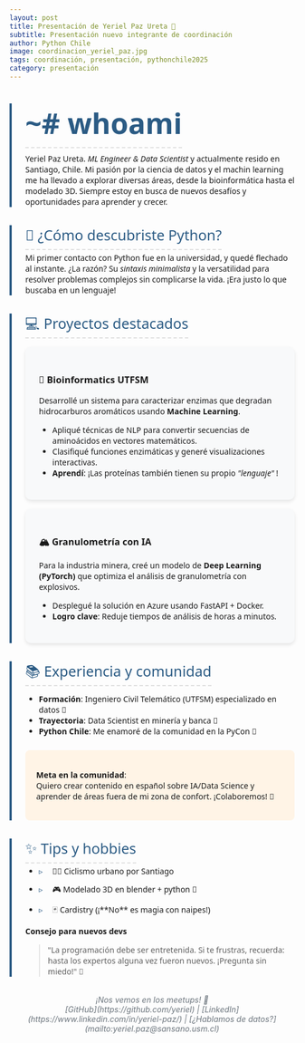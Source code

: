 ```yaml
---
layout: post
title: Presentación de Yeriel Paz Ureta 🚀
subtitle: Presentación nuevo integrante de coordinación
author: Python Chile
image: coordinacion_yeriel_paz.jpg
tags: coordinación, presentación, pythonchile2025
category: presentación
---
```


<style>
.post-section {
    border-left: 4px solid #2B5B84;
    padding-left: 1.5rem;
    margin: 2rem 0;
    font-family: 'Segoe UI', sans-serif;
}

.project-card {
    background: #f8f9fa;
    border-radius: 10px;
    padding: 1.5rem;
    margin: 1rem 0;
    box-shadow: 0 3px 6px rgba(0,0,0,0.1);
}

.emoji-title {
    color: #2B5B84;
    font-size: 1.8em;
    border-bottom: 2px dashed #e0e0e0;
    padding-bottom: 0.5rem;
}

.highlight-box {
    background: #fff4e6;
    padding: 1.2rem;
    border-radius: 8px;
    margin: 1.5rem 0;
}

.hobby-list li {
    margin: 0.8rem 0;
    padding-left: 1.5rem;
    position: relative;
}

.hobby-list li::before {
    content: "▹";
    color: #2B5B84;
    position: absolute;
    left: 0;
}

.signature {
    text-align: center;
    font-style: italic;
    color: #6c757d;
    margin-top: 2rem;
}

</style>

<div class="post-section" markdown="1">

# <span class="emoji-title"> ~# whoami </span>

Yeriel Paz Ureta. _ML Engineer & Data Scientist_ y actualmente resido en Santiago, Chile. Mi pasión por la ciencia de datos y el machin learning me ha llevado a explorar diversas áreas, desde la bioinformática hasta el modelado 3D. Siempre estoy en busca de nuevos desafíos y oportunidades para aprender y crecer. 

</div>

<div class="post-section" markdown="1">

<span class="emoji-title">🐍 ¿Cómo descubriste Python?</span>

Mi primer contacto con Python fue en la universidad, y quedé flechado al instante. ¿La razón? Su _sintaxis minimalista_ y la versatilidad para resolver problemas complejos sin complicarse la vida. ¡Era justo lo que buscaba en un lenguaje!

</div>

<div class="post-section" markdown="1">

<span class="emoji-title">💻 Proyectos destacados</span>

<div class="project-card" markdown="1">

### 🧬 Bioinformatics UTFSM  
Desarrollé un sistema para caracterizar enzimas que degradan hidrocarburos aromáticos usando **Machine Learning**.  
- Apliqué técnicas de NLP para convertir secuencias de aminoácidos en vectores matemáticos.  
- Clasifiqué funciones enzimáticas y generé visualizaciones interactivas.  
- **Aprendí**: ¡Las proteínas también tienen su propio _"lenguaje"_ !  

</div>

<div class="project-card" markdown="1">

### 🏔️ Granulometría con IA  
Para la industria minera, creé un modelo de **Deep Learning (PyTorch)** que optimiza el análisis de granulometría con explosivos.  
- Desplegué la solución en Azure usando FastAPI + Docker.  
- **Logro clave**: Reduje tiempos de análisis de horas a minutos.  

</div>

</div>

<div class="post-section" markdown="1">

<span class="emoji-title">📚 Experiencia y comunidad</span>

- **Formación**: Ingeniero Civil Telemático (UTFSM) especializado en datos 🔢  
- **Trayectoria**: Data Scientist en minería y banca 🏦  
- **Python Chile**: Me enamoré de la comunidad en la PyCon 🎪  

<div class="highlight-box" markdown="1">

**Meta en la comunidad**:  
Quiero crear contenido en español sobre IA/Data Science y aprender de áreas fuera de mi zona de confort. ¡Colaboremos! 🤝

</div>

</div>

<div class="post-section" markdown="1">

<span class="emoji-title">✨ Tips y hobbies</span>

<ul class="hobby-list">
<li>🚴‍♂️ Ciclismo urbano por Santiago</li>
<li>🎮 Modelado 3D en blender + python 🐍</li>
<li>🃏 Cardistry (¡**No** es magia con naipes!)</li>
</ul>

**Consejo para nuevos devs**  
> "La programación debe ser entretenida. Si te frustras, recuerda: hasta los expertos alguna vez fueron nuevos. ¡Pregunta sin miedo!" 💬

</div>

<div class="signature" markdown="1">
¡Nos vemos en los meetups! 🐍<br>
[GitHub](https://github.com/yeriel) | [LinkedIn](https://www.linkedin.com/in/yeriel-paz/) | [¿Hablamos de datos?](mailto:yeriel.paz@sansano.usm.cl) 
</div>


 